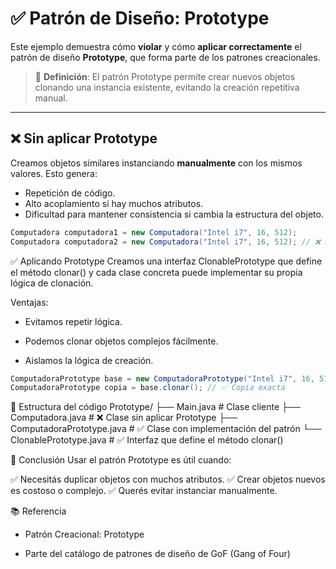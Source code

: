 # ✅ Patrón de Diseño: Prototype

Este ejemplo demuestra cómo **violar** y cómo **aplicar correctamente** el patrón de diseño **Prototype**, que forma parte de los patrones creacionales.

> 📌 **Definición**: El patrón Prototype permite crear nuevos objetos clonando una instancia existente, evitando la creación repetitiva manual.

---

## ❌ Sin aplicar Prototype

Creamos objetos similares instanciando **manualmente** con los mismos valores. Esto genera:

- Repetición de código.
- Alto acoplamiento si hay muchos atributos.
- Dificultad para mantener consistencia si cambia la estructura del objeto.

```java
Computadora computadora1 = new Computadora("Intel i7", 16, 512);
Computadora computadora2 = new Computadora("Intel i7", 16, 512); // ❌ Repetición manual
```

✅ Aplicando Prototype
Creamos una interfaz ClonablePrototype que define el método clonar() y cada clase concreta puede implementar su propia lógica de clonación.

Ventajas:

 - Evitamos repetir lógica.

 - Podemos clonar objetos complejos fácilmente.

 - Aislamos la lógica de creación.

```java
ComputadoraPrototype base = new ComputadoraPrototype("Intel i7", 16, 512);
ComputadoraPrototype copia = base.clonar(); // ✅ Copia exacta
```

🧩 Estructura del código
Prototype/
├── Main.java # Clase cliente
├── Computadora.java # ❌ Clase sin aplicar Prototype
├── ComputadoraPrototype.java # ✅ Clase con implementación del patrón
└── ClonablePrototype.java # ✅ Interfaz que define el método clonar()

📌 Conclusión
Usar el patrón Prototype es útil cuando:

✅ Necesitás duplicar objetos con muchos atributos.
✅ Crear objetos nuevos es costoso o complejo.
✅ Querés evitar instanciar manualmente.

📚 Referencia
 - Patrón Creacional: Prototype

 - Parte del catálogo de patrones de diseño de GoF (Gang of Four)